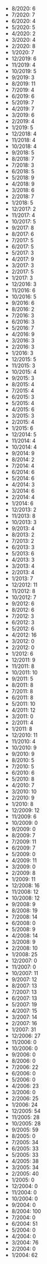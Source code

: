 *  8/2020: 6
*  7/2020: 7
*  6/2020: 4
*  5/2020: 5
*  4/2020: 2
*  3/2020: 4
*  2/2020: 8
*  1/2020: 7
*  12/2019: 6
*  11/2019: 4
*  10/2019: 5
*  9/2019: 3
*  8/2019: 11
*  7/2019: 4
*  6/2019: 6
*  5/2019: 7
*  4/2019: 7
*  3/2019: 6
*  2/2019: 4
*  1/2019: 5
*  12/2018: 4
*  11/2018: 4
*  10/2018: 4
*  9/2018: 5
*  8/2018: 7
*  7/2018: 3
*  6/2018: 5
*  5/2018: 9
*  4/2018: 9
*  3/2018: 6
*  2/2018: 7
*  1/2018: 5
*  12/2017: 2
*  11/2017: 4
*  10/2017: 5
*  9/2017: 8
*  8/2017: 6
*  7/2017: 5
*  6/2017: 5
*  5/2017: 3
*  4/2017: 9
*  3/2017: 3
*  2/2017: 5
*  1/2017: 3
*  12/2016: 3
*  11/2016: 6
*  10/2016: 5
*  9/2016: 6
*  8/2016: 2
*  7/2016: 3
*  6/2016: 3
*  5/2016: 7
*  4/2016: 9
*  3/2016: 3
*  2/2016: 3
*  1/2016: 3
*  12/2015: 5
*  11/2015: 3
*  10/2015: 4
*  9/2015: 3
*  8/2015: 4
*  7/2015: 4
*  6/2015: 3
*  5/2015: 4
*  4/2015: 6
*  3/2015: 3
*  2/2015: 4
*  1/2015: 6
*  12/2014: 5
*  11/2014: 4
*  10/2014: 4
*  9/2014: 9
*  8/2014: 2
*  7/2014: 4
*  6/2014: 6
*  5/2014: 6
*  4/2014: 3
*  3/2014: 6
*  2/2014: 4
*  1/2014: 6
*  12/2013: 2
*  11/2013: 8
*  10/2013: 3
*  9/2013: 4
*  8/2013: 2
*  7/2013: 2
*  6/2013: 3
*  5/2013: 6
*  4/2013: 3
*  3/2013: 4
*  2/2013: 4
*  1/2013: 7
*  12/2012: 11
*  11/2012: 8
*  10/2012: 7
*  9/2012: 6
*  8/2012: 6
*  7/2012: 3
*  6/2012: 3
*  5/2012: 6
*  4/2012: 16
*  3/2012: 0
*  2/2012: 0
*  1/2012: 6
*  12/2011: 9
*  11/2011: 8
*  10/2011: 10
*  9/2011: 5
*  8/2011: 8
*  7/2011: 8
*  6/2011: 8
*  5/2011: 10
*  4/2011: 12
*  3/2011: 0
*  2/2011: 4
*  1/2011: 8
*  12/2010: 11
*  11/2010: 4
*  10/2010: 9
*  9/2010: 9
*  8/2010: 5
*  7/2010: 5
*  6/2010: 6
*  5/2010: 8
*  4/2010: 7
*  3/2010: 10
*  2/2010: 9
*  1/2010: 8
*  12/2009: 12
*  11/2009: 6
*  10/2009: 0
*  9/2009: 0
*  8/2009: 7
*  7/2009: 11
*  6/2009: 7
*  5/2009: 0
*  4/2009: 11
*  3/2009: 0
*  2/2009: 8
*  1/2009: 11
*  12/2008: 16
*  11/2008: 12
*  10/2008: 12
*  9/2008: 9
*  8/2008: 19
*  7/2008: 14
*  6/2008: 0
*  5/2008: 9
*  4/2008: 14
*  3/2008: 9
*  2/2008: 10
*  1/2008: 25
*  12/2007: 0
*  11/2007: 0
*  10/2007: 11
*  9/2007: 12
*  8/2007: 13
*  7/2007: 13
*  6/2007: 13
*  5/2007: 19
*  4/2007: 15
*  3/2007: 14
*  2/2007: 16
*  1/2007: 31
*  12/2006: 27
*  11/2006: 0
*  10/2006: 0
*  9/2006: 0
*  8/2006: 0
*  7/2006: 22
*  6/2006: 0
*  5/2006: 0
*  4/2006: 23
*  3/2006: 0
*  2/2006: 25
*  1/2006: 24
*  12/2005: 54
*  11/2005: 28
*  10/2005: 28
*  9/2005: 59
*  8/2005: 0
*  7/2005: 34
*  6/2005: 33
*  5/2005: 33
*  4/2005: 38
*  3/2005: 34
*  2/2005: 40
*  1/2005: 0
*  12/2004: 0
*  11/2004: 0
*  10/2004: 0
*  9/2004: 0
*  8/2004: 100
*  7/2004: 0
*  6/2004: 51
*  5/2004: 0
*  4/2004: 0
*  3/2004: 76
*  2/2004: 0
*  1/2004: 62
